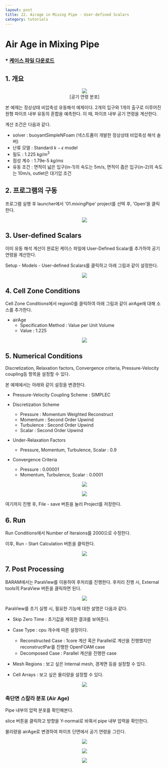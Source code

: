 ```yaml
---
layout: post
title: 22. Airage in Mixing Pipe - User-defined Scalars
category: tutorials
---
```


# Air Age in Mixing Pipe 

### * [케이스 파일 다운로드](https://drive.google.com/file/d/1sNnqoJQ2h7BQXPoa3C_sVRCixTKJN841/view?usp=sharing)

## 1. 개요 

<p align='center'>
    <img src="https://github.com/nextfoam/baram-pages/raw/main/screenshots/scalar/postprocess.png"><br>
    [공기 연령 분포]
</p>

본 예제는 정상상태 비압축성 유동해석 예제이다. 2개의 입구와 1개의 출구로 이루어진 원형 파이프 내부 유동의 혼합을 예측한다.
이 때, 파이프 내부 공기 연령을 계산한다.

계산 조건은 다음과 같다. 

+ solver : buoyantSimpleNFoam (넥스트폼이 개발한 정상상태 비압축성 해석 솔버)
+ 난류 모델 : Standard $k-\epsilon$ model
+ 밀도 : 1.225 $kg/m^3$
+ 점성 계수 : 1.79e-5 $kg/ms$
+ 유동 조건 : 면적이 넓은 입구(in-1)의 속도는 5m/s, 면적이 좁은 입구(in-2)의 속도는 10m/s, outlet은 대기압 조건

## 2. 프로그램의 구동

프로그램 실행 후 launcher에서 '01.mixingPipe' project를 선택 후, ‘Open’을 클릭한다.

<p align='center'>
    <img src="https://github.com/nextfoam/baram-pages/raw/main/screenshots/scalar/open.png"><br>
</p>

## 3. User-defined Scalars

이미 유동 해석 계산이 완료된 케이스 파일에 User-Defined Scalar를 추가하여 공기 연령을 계산한다.

Setup - Models - User-defined Scalars를 클릭하고 아래 그림과 같이 설정한다.

<p align='center'>
    <img src="https://github.com/nextfoam/baram-pages/raw/main/screenshots/scalar/scalarDefine.png"><br>
</p>

## 4. Cell Zone Conditions

Cell Zone Conditions에서 region0를 클릭하여 아래 그림과 같이 airAge에 대해 소스를 추가한다.

+ airAge
    + Specification Method : Value per Unit Volume
    + Value : 1.225

<p align='center'>
    <img src="https://github.com/nextfoam/baram-pages/raw/main/screenshots/scalar/cellzoneConditions.png"><br>
</p>

## 5. Numerical Conditions

Discretization, Relaxation factors, Convergence criteria, Pressure-Velocity coupling등 항목을 설정할 수 있다.

본 예제에서는 아래와 같이 설정을 변경한다.

+ Pressure-Velocity Coupling Scheme : SIMPLEC

+ Discretization Scheme
    + Pressure : Momentum Weighted Reconstruct
    + Momentum : Second Order Upwind
    + Turbulence : Second Order Upwind
    + Scalar : Second Order Upwind

+ Under-Relaxation Factors
    + Pressure, Momentum, Turbulence, Scalar : 0.9

+ Convergence Criteria
    + Pressure : 0.00001
    + Momentum, Turbulence, Scalar : 0.0001

<p align='center'>
    <img src="https://github.com/nextfoam/baram-pages/raw/main/screenshots/scalar/numericalCondition1.png"><br>
</p>

<p align='center'>
    <img src="https://github.com/nextfoam/baram-pages/raw/main/screenshots/scalar/convergenceCriteria.png"><br>
</p>

여기까지 진행 후, File - save 버튼을 눌러 Project를 저장한다.<br>

## 6. Run

Run Conditions에서 Number of Iteraions를 2000으로 수정한다. 

이후, Run - Start Calculation 버튼을 클릭한다.

<p align='center'>
    <img src="https://github.com/nextfoam/baram-pages/raw/main/screenshots/scalar/residuals.png"><br>
</p>

## 7. Post Processing

BARAM에서는 ParaView를 이용하여 후처리를 진행한다. 후처리 진행 시, External tools의 ParaView 버튼을 클릭하면 된다.

<p align='center'>
    <img src="https://github.com/nextfoam/baram-pages/raw/main/screenshots/mixingPipe/1.10.png"><br>
</p>

ParaView를 초기 실행 시, 필요한 기능에 대한 설명은 다음과 같다.

+ Skip Zero Time : 초기값을 제외한 결과를 보여준다.

+ Case Type : cpu 개수에 따른 설정이다.
    + Reconstructed Case : 1core 계산 혹은 Parallel로 계산을 진행했지만 reconstructPar를 진행한 OpenFOAM case
    + Decomposed Case : Parallel 계산을 진행한 case

+ Mesh Regions : 보고 싶은 Internal mesh, 경계면 등을 설정할 수 있다.

+ Cell Arrays : 보고 싶은 물리량을 설정할 수 있다.

<p align='center'>
    <img src="https://github.com/nextfoam/baram-pages/raw/main/screenshots/mixingPipe/1.11.png"><br>
</p>


### 축단면 스칼라 분포 (Air Age)

Pipe 내부의 압력 분포를 확인해본다.

slice 버튼을 클릭하고 방향을 Y-normal로 바꿔서 pipe 내부 압력을 확인한다.

물리량을 airAge로 변경하여 파이프 단면에서 공기 연령을 그린다.

<p align='center'>
    <img src="https://github.com/nextfoam/baram-pages/raw/main/screenshots/scalar/slice.png"><br>
</p>

<p align='center'>
    <img src="https://github.com/nextfoam/baram-pages/raw/main/screenshots/scalar/paraview.png"><br>
</p>


<p align='center'>
    <img src="https://github.com/nextfoam/baram-pages/raw/main/screenshots/scalar/airAge.png"><br>
</p>